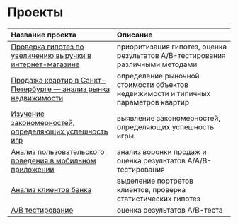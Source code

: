 # Проекты


| Название проекта                                                                                                                                                                                                                                                                                                  | Описание                                                                                                      |
|:------------------------------------------------------------------------------------------------------------------------------------------------------------------------------------------------------------------------------------------------------------------------------------------------------------------|:--------------------------------------------------------------------------------------------------------------|
| [Проверка гипотез по увеличению выручки в интернет-магазине](https://github.com/DariaKazantsevaa/projects/tree/main/%D0%9F%D1%80%D0%B8%D0%BE%D1%80%D0%B8%D1%82%D0%B8%D0%B7%D0%B0%D1%86%D0%B8%D1%8F%20%D0%B3%D0%B8%D0%BF%D0%BE%D1%82%D0%B5%D0%B7_%D0%90%D0%92%20%D1%82%D0%B5%D1%81%D1%82%D1%8B "Заголовок ссылки") | приоритизация гипотез, оценка результатов A/B-тестирования различными методами                                |
| [Продажа квартир в Санкт-Петербурге — анализ рынка недвижимости](https://github.com/DariaKazantsevaa/projects/tree/main/%D0%98%D1%81%D1%81%D0%BB%D0%B5%D0%B4%D0%BE%D0%B2%D0%B0%D1%82%D0%B5%D0%BB%D1%8C%D1%81%D0%BA%D0%B8%D0%B9%20%D0%B0%D0%BD%D0%B0%D0%BB%D0%B8%D0%B7%20%D0%B4%D0%B0%D0%BD%D0%BD%D1%8B%D1%85)                                                                                                                                                                                                                                                | определение рыночной стоимости объектов недвижимости и типичных параметров квартир                            |
| [Изучение закономерностей, определяющих успешность игр](https://github.com/DariaKazantsevaa/projects/tree/main/%D0%98%D0%B7%D1%83%D1%87%D0%B5%D0%BD%D0%B8%D0%B5%20%D0%B7%D0%B0%D0%BA%D0%BE%D0%BD%D0%BE%D0%BC%D0%B5%D1%80%D0%BD%D0%BE%D1%81%D1%82%D0%B5%D0%B9%2C%20%D0%BE%D0%BF%D1%80%D0%B5%D0%B4%D0%B5%D0%BB%D1%8F%D1%8E%D1%89%D0%B8%D1%85%20%D1%83%D1%81%D0%BF%D0%B5%D1%88%D0%BD%D0%BE%D1%81%D1%82%D1%8C%20%D0%B8%D0%B3%D1%80)                                                                                                                                                                                                                                                         | выявление закономерностей, определяющих успешность игры                                                       |
| [Анализ пользовательского поведения в мобильном приложении](https://github.com/DariaKazantsevaa/projects/tree/main/%D0%90%D0%BD%D0%B0%D0%BB%D0%B8%D0%B7%20%D0%BF%D0%BE%D0%BB%D1%8C%D0%B7%D0%BE%D0%B2%D0%B0%D1%82%D0%B5%D0%BB%D1%8C%D1%81%D0%BA%D0%BE%D0%B3%D0%BE%20%D0%BF%D0%BE%D0%B2%D0%B5%D0%B4%D0%B5%D0%BD%D0%B8%D1%8F%20%D0%B2%20%D0%BC%D0%BE%D0%B1%D0%B8%D0%BB%D1%8C%D0%BD%D0%BE%D0%BC%20%D0%BF%D1%80%D0%B8%D0%BB%D0%BE%D0%B6%D0%B5%D0%BD%D0%B8%D0%B8)                                                                                                                                                                                                                                                     | анализ воронки продаж и оценка результатов A/A/B-тестирования                                                 |
| [Анализ клиентов банка](https://github.com/DariaKazantsevaa/projects/tree/main/%D0%92%D1%8B%D0%BF%D1%83%D1%81%D0%BA%D0%BD%D0%BE%D0%B9%20%D0%BF%D1%80%D0%BE%D0%B5%D0%BA%D1%82_%D0%B1%D0%B0%D0%BD%D0%BA%D0%B8)                                                                                                                                                                                                                                                                                         | выделение портретов клиентов, проверка статистических гипотез                                                 |
| [А/В тестирование](https://github.com/DariaKazantsevaa/projects/tree/main/%D0%92%D1%8B%D0%BF%D1%83%D1%81%D0%BA%D0%BD%D0%BE%D0%B9%20%D0%BF%D1%80%D0%BE%D0%B5%D0%BA%D1%82_%D0%90%D0%92%20%D1%82%D0%B5%D1%81%D1%82%D1%8B)                                                                                                                                                                                                                                                                                              |  оценка результатов A/B-теста                                                                                 |

